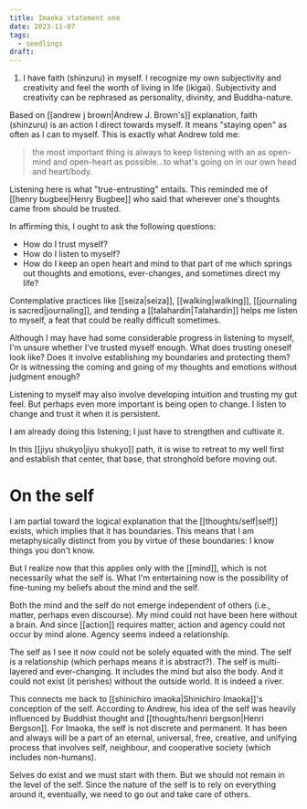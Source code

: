 ```yaml
---
title: Imaoka statement one
date: 2023-11-07
tags:
  - seedlings
draft:
---
```

1. I have faith (shinzuru) in myself. I recognize my own subjectivity and creativity and feel the worth of living in life (ikigai). Subjectivity and creativity can be rephrased as personality, divinity, and Buddha-nature.

Based on [[andrew j brown|Andrew J. Brown's]] explanation, faith (shinzuru) is an action I direct towards myself. It means "staying open" as often as I can to myself. This is exactly what Andrew told me:

>the most important thing is always to keep listening with an as open-mind and open-heart as possible...to what's going on in our own head and heart/body.

Listening here is what "true-entrusting" entails. This reminded me of [[henry bugbee|Henry Bugbee]] who said that wherever one's thoughts came from should be trusted.

In affirming this, I ought to ask the following questions:
- How do I trust myself?
- How do I listen to myself?
- How do I keep an open heart and mind to that part of me which springs out thoughts and emotions, ever-changes, and sometimes direct my life?

Contemplative practices like [[seiza|seiza]], [[walking|walking]], [[journaling is sacred|journaling]], and tending a [[talahardin|Talahardin]] helps me listen to myself, a feat that could be really difficult sometimes.

Although I may have had some considerable progress in listening to myself, I'm unsure whether I've trusted myself enough. What does trusting oneself look like? Does it involve establishing my boundaries and protecting them? Or is witnessing the coming and going of my thoughts and emotions without judgment enough?

Listening to myself may also involve developing intuition and trusting my gut feel. But perhaps even more important is being open to change. I listen to change and trust it when it is persistent.

I am already doing this listening; I just have to strengthen and cultivate it.

In this [[jiyu shukyo|jiyu shukyo]] path, it is wise to retreat to my well first and establish that center, that base, that stronghold before moving out.

# On the self

I am partial toward the logical explanation that the [[thoughts/self|self]] exists, which implies that it has boundaries. This means that I am metaphysically distinct from you by virtue of these boundaries: I know things you don't know.

But I realize now that this applies only with the [[mind]], which is not necessarily what the self is. What I'm entertaining now is the possibility of fine-tuning my beliefs about the mind and the self.

Both the mind and the self do not emerge independent of others (i.e., matter, perhaps even discourse). My mind could not have been here without a brain. And since [[action]] requires matter, action and agency could not occur by mind alone. Agency seems indeed a relationship.

The self as I see it now could not be solely equated with the mind. The self is a relationship (which perhaps means it is abstract?). The self is multi-layered and ever-changing. It includes the mind but also the body. And it could not exist (it perishes) without the outside world. It is indeed a river.

This connects me back to [[shinichiro imaoka|Shinichiro Imaoka]]'s conception of the self. According to Andrew, his idea of the self was heavily influenced by Buddhist thought and [[thoughts/henri bergson|Henri Bergson]]. For Imaoka, the self is not discrete and permanent. It has been and always will be a part of an eternal, universal, free, creative, and unifying process that involves self, neighbour, and cooperative society (which includes non-humans).

Selves do exist and we must start with them. But we should not remain in the level of the self. Since the nature of the self is to rely on everything around it, eventually, we need to go out and take care of others.